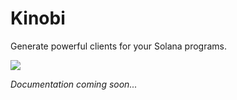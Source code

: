 # Kinobi

Generate powerful clients for your Solana programs.

![](https://user-images.githubusercontent.com/3642397/217322233-828db66e-3691-47e7-a638-e87178a25cd3.png)

_Documentation coming soon..._
